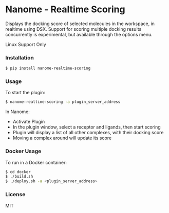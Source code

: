 # Nanome - Realtime Scoring

Displays the docking score of selected molecules in the workspace, in realtime using DSX. Support for scoring multiple docking results concurrently is experimental, but available through the options menu.

Linux Support Only

### Installation

```sh
$ pip install nanome-realtime-scoring
```

### Usage

To start the plugin:

```sh
$ nanome-realtime-scoring -a plugin_server_address
```

In Nanome:

- Activate Plugin
- In the plugin window, select a receptor and ligands, then start scoring
- Plugin will display a list of all other complexes, with their docking score
- Moving a complex around will update its score

### Docker Usage

To run in a Docker container:

```sh
$ cd docker
$ ./build.sh
$ ./deploy.sh -a <plugin_server_address>
```

### License

MIT
